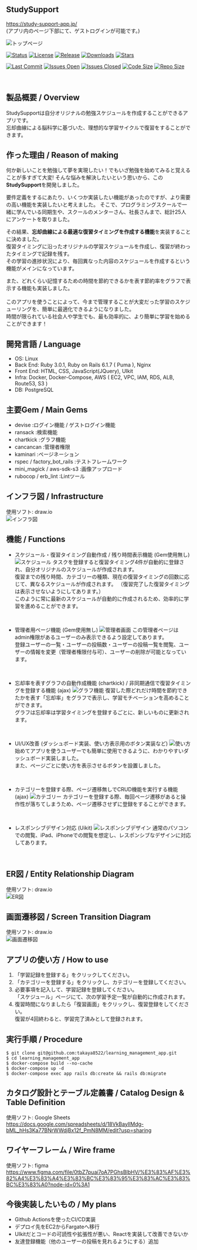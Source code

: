 ## StudySupport  
https://study-support-app.jp/  
(アプリ内のページ下部にて、ゲストログインが可能です。)
<br>

![トップページ](app/assets/images/top_page.png "top_page.png")

[![Status](https://img.shields.io/badge/status-stable-blue.svg)](https://github.com/takaya8522/Study_Support_App/tree/main)
[![License](https://img.shields.io/badge/License-MIT%20or%20Apache%202-green.svg)](https://github.com/takaya8522/Study_Support_App/tree/main)
[![Release](https://img.shields.io/github/v/release/takaya8522/Study_Support_App.svg?maxAge=3600&label=download)](https://github.com/takaya8522/Study_Support_App/releases/latest)
[![Downloads](https://img.shields.io/github/downloads/takaya8522/Study_Support_App/total?style=flat-square)](https://github.com/takaya8522/Study_Support_App/releases/latest)
[![Stars](https://img.shields.io/github/stars/takaya8522/Study_Support_App.svg?style=social&label=Stars)](https://github.com/takaya8522/Study_Support_App/stargazers)

[![Last Commit](https://img.shields.io/github/last-commit/takaya8522/Study_Support_App.svg)](https://github.com/takaya8522/Study_Support_App/commits)
[![Issues Open](https://img.shields.io/github/issues/takaya8522/Study_Support_App.svg)](https://github.com/takaya8522/Study_Support_App/issues)
[![Issues Closed](https://img.shields.io/github/issues-closed/takaya8522/Study_Support_App.svg)](https://github.com/takaya8522/Study_Support_App/issues?q=is%3Aissue+is%3Aclosed)
[![Code Size](https://img.shields.io/github/languages/code-size/takaya8522/Study_Support_App.svg)](https://github.com/takaya8522/Study_Support_App)
[![Repo Size](https://img.shields.io/github/repo-size/takaya8522/Study_Support_App.svg)](https://github.com/takaya8522/Study_Support_App)


<br>

## 製品概要 / Overview
StudySupportは自分オリジナルの勉強スケジュールを作成することができるアプリです。  
忘却曲線による脳科学に基づいた、理想的な学習サイクルで復習をすることができます。

## 作った理由 / Reason of making
何か新しいことを勉強して夢を実現したい！でもいざ勉強を始めてみると覚えることが多すぎて大変!
そんな悩みを解決したいという思いから、この**StudySupport**を開発しました。
<br>

要件定義をするにあたり、いくつか実装したい機能があったのですが、より需要の高い機能を実装したいと考えました。
そこで、プログラミングスクールで一緒に学んでいる同期生や、スクールのメンターさん、社長さんまで、総計25人にアンケートを取りました。
<br>

その結果、**忘却曲線による最適な復習タイミングを作成する機能**を実装することに決めました。  
復習タイミングに沿ったオリジナルの学習スケジュールを作成し、復習が終わったタイミングで記録を残す。  
その学習の進捗状況により、毎回異なった内容のスケジュールを作成するという機能がメインになっています。
<br>

また、どれくらい記憶するための時間を節約できるかを表す節約率をグラフで表示する機能も実装しました。  
<br>
このアプリを使うことによって、今まで管理することが大変だった学習のスケジューリングを、簡単に最適化できるようになりました。  
時間が限られている社会人や学生でも、最も効率的に、より簡単に学習を始めることができます！

## 開発言語 / Language
- OS: Linux
- Back End: Ruby 3.0.1, Ruby on Rails 6.1.7 ( Puma ), Nginx
- Front End: HTML, CSS, JavaScript(JQuery), UIkit
- Infra: Docker, Docker-Compose, AWS ( EC2, VPC, IAM, RDS, ALB, Route53, S3 )
- DB: PostgreSQL

## 主要Gem / Main Gems
- devise :ログイン機能 / ゲストログイン機能
- ransack :検索機能
- chartkick :グラフ機能
- cancancan :管理者権限
- kaminari :ページネーション 
- rspec / factory_bot_rails :テストフレームワーク
- mini_magick / aws-sdk-s3 :画像アップロード
- rubocop / erb_lint :Lintツール

## インフラ図 / Infrastructure
使用ソフト: draw.io  
![インフラ図](app/assets/images/infrastructure.png "infrastructure")

## 機能 / Functions
- スケジュール・復習タイミング自動作成 / 残り時間表示機能 (Gem使用無し)
![スケジュール](app/assets/images/schedule_page.png "schedule_page")
タスクを登録すると復習タイミング4件が自動的に登録され、自分オリジナルのスケジュールが作成されます。  
復習までの残り時間、カテゴリーの種類、現在の復習タイミングの回数に応じて、異なるスケジュールが作成されます。
（復習完了した復習タイミングは表示させないようにしてあります。）  
このように常に最新のスケジュールが自動的に作成されるため、効率的に学習を進めることができます。
<br>

- 管理者用ページ機能 (Gem使用無し)
![管理者画面](app/assets/images/admin_page.png "admin_page")
この管理者ページはadmin権限があるユーザーのみ表示できるよう設定してあります。  
登録ユーザーの一覧・ユーザーの投稿数・ユーザーの投稿一覧を閲覧、ユーザーの情報を変更（管理者権限付与可）、ユーザーの削除が可能となっています。
<br>

- 忘却率を表すグラフの自動作成機能 (chartkick) / 非同期通信で復習タイミングを登録する機能 (ajax)
![グラフ機能](app/assets/images/review_page.png "review_page")
復習した際どれだけ時間を節約できたかを表す「忘却率」をグラフで表示し、学習モチベーションを高めることができます。  
グラフは忘却率は学習タイミングを登録するごとに、新しいものに更新されます。
<br>

- UI/UX改善 (ダッシュボード実装、使い方表示用のボタン実装など)
![使い方](app/assets/images/how_to_use_page.png "how_to_use_page")
始めてアプリを使うユーザーでも簡単に使用できるように、わかりやすいダッシュボード実装しました。  
また、ページごとに使い方を表示させるボタンを設置しました。
<br>

- カテゴリーを登録する際、ページ遷移無しでCRUD機能を実行する機能 (ajax)
![カテゴリー](app/assets/images/category_page.png "category_page")
カテゴリーを登録する際、毎回ページ遷移があると操作性が落ちてしまうため、ページ遷移させずに登録をすることができます。
<br>

- レスポンシブデザイン対応 (Uikit)
![レスポンシブデザイン](app/assets/images/responsive_designs.png "responsive_designs")
通常のパソコンでの閲覧、iPad、iPhoneでの閲覧を想定し、レスポンシブなデザインに対応してあります。
<br>

## ER図 / Entity Relationship Diagram
使用ソフト: draw.io  
![ER図](app/assets/images/ER_diagram.png "ER_diagram")

## 画面遷移図 / Screen Transition Diagram
使用ソフト: draw.io  
![画面遷移図](app/assets/images/screen_transition_diagram.png "screen_transition_diagram")

## アプリの使い方 / How to use
1. 「学習記録を登録する」をクリックしてください。
1. 「カテゴリーを登録する」をクリックし、カテゴリーを登録してください。
1. 必要事項を記入して、学習記録を登録してください。  
「スケジュール」ページにて、次の学習予定一覧が自動的に作成されます。
1. 復習時間になりましたら「復習画面」をクリックし、復習登録をしてください。  
復習が4回終わると、学習完了済みとして登録されます。

## 実行手順 / Procedure
```
$ git clone git@github.com:takaya8522/learning_management_app.git
$ cd learning_management_app
$ docker-compose build --no-cache
$ docker-compose up -d
$ docker-compose exec app rails db:create && rails db:migrate
```

## カタログ設計とテーブル定義書 / Catalog Design & Table Definition
使用ソフト: Google Sheets  
https://docs.google.com/spreadsheets/d/18VkBayIlMdg-bML_hHs3Ka77BNrWWdjBx12f_PmN8MM/edit?usp=sharing

## ワイヤーフレーム / Wire frame
使用ソフト: figma  
https://www.figma.com/file/0tbZ7puai7oA7PGhsBlbHV/%E3%83%AF%E3%82%A4%E3%83%A4%E3%83%BC%E3%83%95%E3%83%AC%E3%83%BC%E3%83%A0?node-id=0%3A1

## 今後実装したいもの / My plans
- Github Actionsを使ったCI/CD実装
- デプロイ先をEC2からFargateへ移行
- UIkitだとコードの可読性や拡張性が悪い、Reactを実装して改善できないか
- 友達登録機能（他のユーザーの投稿を見れるようにする）追加
